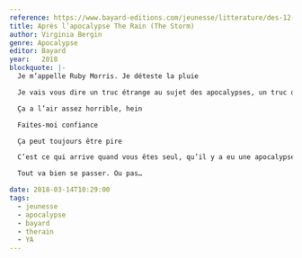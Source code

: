 ```yaml
---
reference: https://www.bayard-editions.com/jeunesse/litterature/des-12-ans/apres-lapocalypse
title: Après l’apocalypse The Rain (The Storm)
author: Virginia Bergin
genre: Apocalypse
editor: Bayard
year:   2018
blockquote: |-
  Je m’appelle Ruby Morris. Je déteste la pluie

  Je vais vous dire un truc étrange au sujet des apocalypses, un truc que je ne savais pas avant d’en vivre une

  Ça a l’air assez horrible, hein

  Faites-moi confiance

  Ça peut toujours être pire

  C’est ce qui arrive quand vous êtes seul, qu’il y a eu une apocalypse mondiale et que vous espérez l’arrivée de votre père comme il l’avait promis, mais qu’il ne se pointe pas. Alors qu’est-ce que vous allez devenir ? Et chaque jour, vous essayez de ne pas vous poser la question

  Tout va bien se passer. Ou pas…

date: 2018-03-14T10:29:00
tags:
  - jeunesse
  - apocalypse
  - bayard
  - therain
  - YA
---
```

